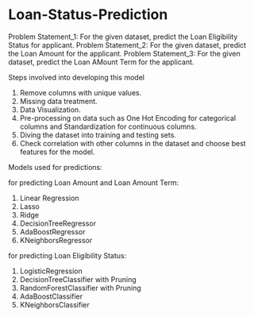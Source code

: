 # Loan-Status-Prediction

Problem Statement_1: For the given dataset, predict the Loan Eligibility Status for applicant.
Problem Statement_2: For the given dataset, predict the Loan Amount for the applicant.
Problem Statement_3: For the given dataset, predict the Loan AMount Term for the applicant.


Steps involved into developing this model

1. Remove columns with unique values.
2. Missing data treatment.
3. Data Visualization.
4. Pre-processing on data such as One Hot Encoding for categorical columns and Standardization for continuous columns.
5. Diving the dataset into training and testing sets.
6. Check correlation with other columns in the dataset and choose best features for the model.


Models used for predictions:

for predicting Loan Amount and Loan Amount Term:
1. Linear Regression 
2. Lasso 
3. Ridge
4. DecisionTreeRegressor  
5. AdaBoostRegressor 
6. KNeighborsRegressor

for predicting Loan Eligibility Status:
1. LogisticRegression
2. DecisionTreeClassifier with Pruning
3. RandomForestClassifier with Pruning
4. AdaBoostClassifier
5. KNeighborsClassifier


